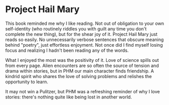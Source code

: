 # Project Hail Mary
This book reminded me why I like reading. Not out of obligation to your own self-identity (who routinely riddles you with guilt any time you don't complete the new thing), but for the shear joy of it. Project Hail Mary just reads so easily. No unnecessarily verbose sentences that obscure meaning behind "poetry", just effortless enjoyment. Not once did I find myself losing focus and realizing I hadn't been reading any of the words.

What I enjoyed the most was the positivity of it. Love of science spills out from every page. Alien encounters are so often the source of tension and drama within stories, but in PHM our main character finds friendship. A kindrid spirit who shares the love of solving problems and relishes the opportunity to learn. 

It may not win a Pulitzer, but PHM was a refreshing reminder of why I love stories: there's nothing quite like being lost in another world.

